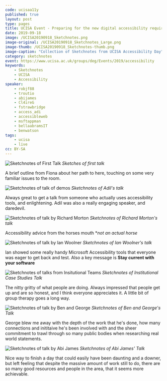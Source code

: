 ```yaml
---
code: ucisaa11y
published: true
layout: post
type: pages
title: UCISA Event - Preparing for the new digital accessibility requirements
date: 2019-09-18
image: /UCISA20190918_Sketchnotes.png
image-original: /UCISA20190918_Sketchnotes_Large.png
image-thumb: /UCISA20190918_Sketchnotes-thumb.png
image-caption: "Collection of Sketchnotes from UCISA Accessibility Day"
category: sketchnotes
event: https://www.ucisa.ac.uk/groups/deg/Events/2019/accessibility
keywords:
    - Sketchnotes
    - UCISA
    - Accessibility
speaker:
    - robjf88
    - troutio
    - abijames
    - Cl4ireG
    - fstrawbridge
    - access_adi
    - accessibleweb
    - msftappman
    - bellaabramsIT
    - benwatson
tags:
    - ucisa
    - live
cc: BY-SA
---
```


![Sketchnotes of First Talk](/images/ucisa2019/UCISA20190918_Sketchnotes-01.png )
*Sketches of first talk*

A brief outline from Fiona about her path to here, touching on some very familiar issues to the room.

![Sketchnotes of talk of demos](/images/ucisa2019/UCISA20190918_Sketchnotes-02.png )
*Sketchnotes of Adil's talk*

Always great to get a talk from someone who actually uses accessibility tools, and enlightening. Adil was also a really engaging speaker, and daredevil.

![Sketchnotes of talk by Richard Morton](/images/ucisa2019/UCISA20190918_Sketchnotes-03.png )
*Sketchnotes of Richard Morton's talk*

Accessibility advice from the horses mouth *_not an actual horse_

![Sketchnotes of talk by Ian Woolner](/images/ucisa2019/UCISA20190918_Sketchnotes-04.png )
*Sketchnotes of Ian Woolner's talk*

Ian showed some really handy Microsoft Accessibility tools that everyone was eager to get back and test. Also a key message is **Stay current with your software**

![Sketchnotes of talks from Insitutional Teams](/images/ucisa2019/UCISA20190918_Sketchnotes-05.png )
*Sketchnotes of Institutional Case Studies Talk*

The nitty gritty of what people are doing. Always impressed that people get up and are so honest, and I think everyone appreciates it. A little bit of group therapy goes a long way.

![Sketchnotes of talk by Ben and George](/images/ucisa2019/UCISA20190918_Sketchnotes-06.png )
*Sketchnotes of Ben and George's Talk*

George blew me away with the depth of the work that he's done, how many connections and inititaive he's been involved with and the sheer commitment to trawl through so many public bodies when researching real world statements. 

![Sketchnotes of talk by Abi James](/images/ucisa2019/UCISA20190918_Sketchnotes-07.png )
*Sketchnotes of Abi James' Talk*

Nice way to finish a day that could easily have been daunting and a downer, but left feeling that despite the massive amount of work still to do, there are so many good resources and people in the area, that it seems more achievable.
